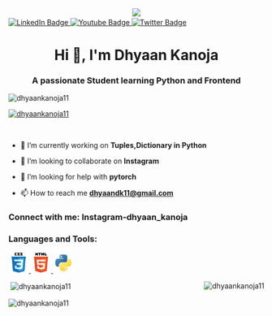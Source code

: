 <div id="header" align="center">
  <img src="https://media.giphy.com/media/M9gbBd9nbDrOTu1Mqx/giphy.gif" width="100"/>
</div>

<div id="badges">
  <a href="your-linkedin-URL">
    <img src="https://img.shields.io/badge/LinkedIn-blue?style=for-the-badge&logo=linkedin&logoColor=white" alt="LinkedIn Badge"/>
  </a>
  <a href="your-youtube-URL">
    <img src="https://img.shields.io/badge/YouTube-red?style=for-the-badge&logo=youtube&logoColor=white" alt="Youtube Badge"/>
  </a>
  <a href="your-twitter-URL">
    <img src="https://img.shields.io/badge/Twitter-blue?style=for-the-badge&logo=twitter&logoColor=white" alt="Twitter Badge"/>
  </a>
</div>

<h1 align="center">Hi 👋, I'm Dhyaan Kanoja</h1>
<h3 align="center">A passionate Student learning Python and Frontend</h3>

<p align="left"> <img src="https://komarev.com/ghpvc/?username=dhyaankanoja11&label=Profile%20views&color=0e75b6&style=flat" alt="dhyaankanoja11" /> </p>

<p align="left"> <a href="https://github.com/ryo-ma/github-profile-trophy"><img src="https://github-profile-trophy.vercel.app/?username=dhyaankanoja11" alt="dhyaankanoja11" /></a> </p>

<p align="left"> <a href="https://twitter.com/" target="blank"><img src="https://img.shields.io/twitter/follow/?logo=twitter&style=for-the-badge" alt="" /></a> </p>

- 🔭 I’m currently working on **Tuples,Dictionary in Python**

- 👯 I’m looking to collaborate on **Instagram**

- 🤝 I’m looking for help with **pytorch**

- 📫 How to reach me **dhyaandk11@gmail.com**

<h3 align="left">Connect with me: Instagram-dhyaan_kanoja </h3>
<p align="left">
</p>

<h3 align="left">Languages and Tools:</h3>
<p align="left"> <a href="https://www.w3schools.com/css/" target="_blank" rel="noreferrer"> <img src="https://raw.githubusercontent.com/devicons/devicon/master/icons/css3/css3-original-wordmark.svg" alt="css3" width="40" height="40"/> </a> <a href="https://www.w3.org/html/" target="_blank" rel="noreferrer"> <img src="https://raw.githubusercontent.com/devicons/devicon/master/icons/html5/html5-original-wordmark.svg" alt="html5" width="40" height="40"/> </a> <a href="https://www.python.org" target="_blank" rel="noreferrer"> <img src="https://raw.githubusercontent.com/devicons/devicon/master/icons/python/python-original.svg" alt="python" width="40" height="40"/> </a> </p>

<p><img align="right" src="https://github-readme-stats.vercel.app/api?username=dhyaankanoja11&show_icons=true&theme=radical" alt="dhyaankanoja11" /></p>
<p>&nbsp;<img align="center" src="https://github-readme-stats.vercel.app/api/top-langs/?username=dhyaankanoja11" alt="dhyaankanoja11" /></p>
<p><img align="center" src="https://github-readme-streak-stats.herokuapp.com/?user=dhyaankanoja11&" alt="dhyaankanoja11" /></p>

